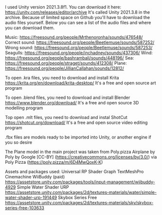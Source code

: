 I used Unity version 2021.3.8f1. You can download it here: https://unity.com/releases/editor/archive It's called Unity 2021.3.8 in the archive.
Because of limited space on Github you'll have to download the audio files yourself. Below you can see a list of the audio files and where you can download them.

Music: https://freesound.org/people/Mrthenoronha/sounds/476548/
Correct sound: https://freesound.org/people/Beetlemuse/sounds/587252/
Wrong sound: https://freesound.org/people/Beetlemuse/sounds/587253/
Seagulls: https://freesound.org/people/inchadney/sounds/437306/
Wind: https://freesound.org/people/bashrambali/sounds/448196/
Sea: https://freesound.org/people/straget/sounds/412308/
Plane: https://freesound.org/people/JillianCallahan/sounds/12812/

To open .kra files, you need to download and install Krita https://krita.org/en/download/krita-desktop/
It's a free and open source art program

To open .blend files, you need to download and install Blender https://www.blender.org/download/
It's a free and open source 3D modelling program

Top open .mlt files, you need to download and instal ShotCut https://shotcut.org/download/
It's a free and open source video editing program

.fbx files are models ready to be imported into Unity, or another engine if you so desire

The Plane model in the main project was taken from Poly.pizza
Airplane by Poly by Google [CC-BY] (https://creativecommons.org/licenses/by/3.0/) via Poly Pizza (https://poly.pizza/m/6D4MwQoxK-K)

Assets and packages used:
Universal RP
Shader Graph
TextMeshPro
Cinemachine
WiiBuddy (paid) https://assetstore.unity.com/packages/tools/input-management/wiibuddy-4929
Simple Water Shader URP https://assetstore.unity.com/packages/2d/textures-materials/water/simple-water-shader-urp-191449
Skybox Series Free https://assetstore.unity.com/packages/2d/textures-materials/sky/skybox-series-free-103633
